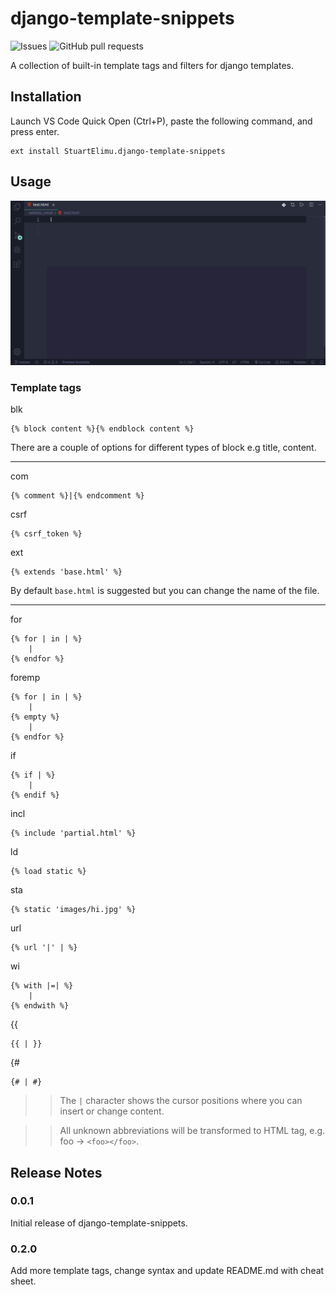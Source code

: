 # django-template-snippets
![Issues](https://img.shields.io/github/issues/stuartelimu/django-template-snippets?color=0088ff) ![GitHub pull requests](https://img.shields.io/github/issues-pr/stuartelimu/django-template-snippets?color=0088ff)

A collection of built-in template tags and filters for django templates.

## Installation
Launch VS Code Quick Open (Ctrl+P), paste the following command, and press enter.
```
ext install StuartElimu.django-template-snippets
```

## Usage
![](usage.gif)

### Template tags

blk 
```
{% block content %}{% endblock content %}
```
There are a couple of options for different types of block e.g title, content.

---

com
```
{% comment %}|{% endcomment %}
```


csrf
```
{% csrf_token %}
```


ext
```
{% extends 'base.html' %}
```
By default `base.html` is suggested but you can change the name of the file.

---

for 
```
{% for | in | %}
    |
{% endfor %}
```


foremp 
```
{% for | in | %}
    |
{% empty %}
    |
{% endfor %}
```

if
```
{% if | %}
    |
{% endif %}

```
incl
```
{% include 'partial.html' %}
```

ld
```
{% load static %}
```

sta
```
{% static 'images/hi.jpg' %}
```
url
```
{% url '|' | %}
```
wi
```
{% with |=| %}
    |
{% endwith %}
```
{{
```
{{ | }}
```

{#
```
{# | #}
```

>>The `|` character shows the cursor positions where you can insert or change content.

>>All unknown abbreviations will be transformed to HTML tag, e.g. foo → `<foo></foo>`.

## Release Notes

### 0.0.1

Initial release of django-template-snippets.

### 0.2.0

Add more template tags, change syntax and update README.md with cheat sheet.



